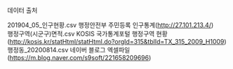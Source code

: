데이터 출처

201904_05_인구현황.csv    행정안전부 주민등록 인구통계(http://27.101.213.4/)  
행정구역(시군구)면적.csv   KOSIS 국가통계포털 행정구역 현황(http://kosis.kr/statHtml/statHtml.do?orgId=315&tblId=TX_315_2009_H1009)
행정동_20200814.csv       네이버 블로그 엑셀파일 (https://m.blog.naver.com/s9soft/221658209696)
